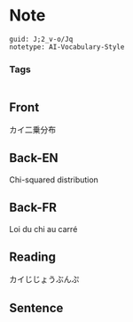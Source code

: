 # Note
```
guid: J;2_v-o/Jq
notetype: AI-Vocabulary-Style
```

### Tags
```
```

## Front
カイ二乗分布

## Back-EN
Chi-squared distribution

## Back-FR
Loi du chi au carré

## Reading
カイじじょうぶんぷ

## Sentence

